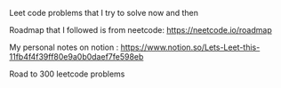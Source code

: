 Leet code problems that I try to solve now and then

Roadmap that I followed is from neetcode:
https://neetcode.io/roadmap 

My personal notes on notion :
https://www.notion.so/Lets-Leet-this-11fb4f4f39ff80e9a0b0daef7fe598eb 

Road to 300 leetcode problems
